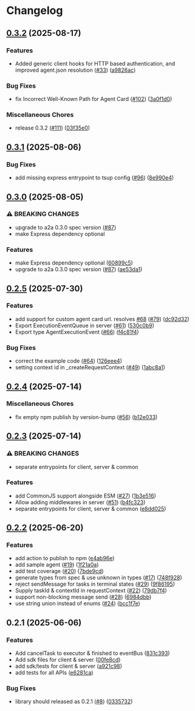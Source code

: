 # Changelog

## [0.3.2](https://github.com/a2aproject/a2a-js/compare/v0.3.1...v0.3.2) (2025-08-17)


### Features

* Added generic client hooks for HTTP based authentication, and improved agent.json resolution ([#33](https://github.com/a2aproject/a2a-js/issues/33)) ([a9826ac](https://github.com/a2aproject/a2a-js/commit/a9826acde3bb1f741153407e6179fd21f2e7a4bb))


### Bug Fixes

* fix Incorrect Well-Known Path for Agent Card ([#102](https://github.com/a2aproject/a2a-js/issues/102)) ([3a0f1d0](https://github.com/a2aproject/a2a-js/commit/3a0f1d07843b725c9beaf1078bc43418ff2871ed))


### Miscellaneous Chores

* release 0.3.2 ([#111](https://github.com/a2aproject/a2a-js/issues/111)) ([03f35e0](https://github.com/a2aproject/a2a-js/commit/03f35e0ed29d2b24df7eddb2a7fe21d0690f503e))

## [0.3.1](https://github.com/a2aproject/a2a-js/compare/v0.3.0...v0.3.1) (2025-08-06)


### Bug Fixes

* add missing express entrypoint to tsup config ([#96](https://github.com/a2aproject/a2a-js/issues/96)) ([8e990e4](https://github.com/a2aproject/a2a-js/commit/8e990e497927e3554699f8ebb005829b170d9bc3))

## [0.3.0](https://github.com/a2aproject/a2a-js/compare/v0.2.5...v0.3.0) (2025-08-05)


### ⚠ BREAKING CHANGES

* upgrade to a2a 0.3.0 spec version ([#87](https://github.com/a2aproject/a2a-js/issues/87))
* make Express dependency optional

### Features

* make Express dependency optional ([60899c5](https://github.com/a2aproject/a2a-js/commit/60899c51e2910570402d1207f6b50952bed8862f))
* upgrade to a2a 0.3.0 spec version ([#87](https://github.com/a2aproject/a2a-js/issues/87)) ([ae53da1](https://github.com/a2aproject/a2a-js/commit/ae53da1e36ff58912e01fefa854c5b3174edf7d8))

## [0.2.5](https://github.com/a2aproject/a2a-js/compare/v0.2.4...v0.2.5) (2025-07-30)


### Features

* add support for custom agent card url. resolves [#68](https://github.com/a2aproject/a2a-js/issues/68) ([#79](https://github.com/a2aproject/a2a-js/issues/79)) ([dc92d32](https://github.com/a2aproject/a2a-js/commit/dc92d321ac7c142ff5232cdca0db8a24b4d76da0))
* Export ExecutionEventQueue in server ([#61](https://github.com/a2aproject/a2a-js/issues/61)) ([530c0b9](https://github.com/a2aproject/a2a-js/commit/530c0b9f1fd50fafd991f640c119837860ae8c3f))
* Export type AgentExecutionEvent ([#66](https://github.com/a2aproject/a2a-js/issues/66)) ([f4c81f4](https://github.com/a2aproject/a2a-js/commit/f4c81f41866c24d83823b5db7d24b5fdb56b37b4))


### Bug Fixes

* correct the example code ([#64](https://github.com/a2aproject/a2a-js/issues/64)) ([126eee4](https://github.com/a2aproject/a2a-js/commit/126eee4e3b79e9475a5af5cbebb0e98b68f286fa))
* setting context id in _createRequestContext ([#49](https://github.com/a2aproject/a2a-js/issues/49)) ([1abc8a1](https://github.com/a2aproject/a2a-js/commit/1abc8a1f3590f78647d94c5a1e31444203e1131f))

## [0.2.4](https://github.com/a2aproject/a2a-js/compare/v0.2.3...v0.2.4) (2025-07-14)


### Miscellaneous Chores

* fix empty npm publish by version-bump ([#56](https://github.com/a2aproject/a2a-js/issues/56)) ([b12e033](https://github.com/a2aproject/a2a-js/commit/b12e033ed8ffc823672d68d749344247ee0914ee))

## [0.2.3](https://github.com/a2aproject/a2a-js/compare/v0.2.2...v0.2.3) (2025-07-14)


### ⚠ BREAKING CHANGES

* separate entrypoints for client, server & common

### Features

* add CommonJS support alongside ESM ([#27](https://github.com/a2aproject/a2a-js/issues/27)) ([1b3e516](https://github.com/a2aproject/a2a-js/commit/1b3e516e2ba6058eddd84943b07616cf5b74f5b0))
* Allow adding middlewares in server ([#51](https://github.com/a2aproject/a2a-js/issues/51)) ([b4fc323](https://github.com/a2aproject/a2a-js/commit/b4fc323c1f607622ee7841c95c1e401cf79df186))
* separate entrypoints for client, server & common ([e8dd025](https://github.com/a2aproject/a2a-js/commit/e8dd0250847c1e628a1c932f1ba4cc5c57064714))

## [0.2.2](https://github.com/google-a2a/a2a-js/compare/v0.2.1...v0.2.2) (2025-06-20)


### Features

* add action to publish to npm ([e4ab96e](https://github.com/google-a2a/a2a-js/commit/e4ab96ed4f875cc3079534637fbf88f9adad7f74))
* add sample agent ([#19](https://github.com/google-a2a/a2a-js/issues/19)) ([1f21a0a](https://github.com/google-a2a/a2a-js/commit/1f21a0a8662550547c1703d33e71f5cf7bd28d6b))
* add test coverage ([#20](https://github.com/google-a2a/a2a-js/issues/20)) ([7bde9cd](https://github.com/google-a2a/a2a-js/commit/7bde9cd839c015e270719d312df18ddc0c6f34b0))
* generate types from spec & use unknown in types ([#17](https://github.com/google-a2a/a2a-js/issues/17)) ([748f928](https://github.com/google-a2a/a2a-js/commit/748f9283a8e93d6104e29309f27d83fb2f9193e0))
* reject sendMessage for tasks in terminal states ([#29](https://github.com/google-a2a/a2a-js/issues/29)) ([9f86195](https://github.com/google-a2a/a2a-js/commit/9f86195d01fada7f041df0199cf93bcff2da8b80))
* Supply taskId & contextId in requestContext ([#22](https://github.com/google-a2a/a2a-js/issues/22)) ([79db7f4](https://github.com/google-a2a/a2a-js/commit/79db7f48cac482b176f2297ca374e1e937eda1d0))
* support non-blocking message send ([#28](https://github.com/google-a2a/a2a-js/issues/28)) ([6984dbb](https://github.com/google-a2a/a2a-js/commit/6984dbb3655a71bb540e6c14cb2f4792a4556fad))
* use string union instead of enums ([#24](https://github.com/google-a2a/a2a-js/issues/24)) ([bcc1f7e](https://github.com/google-a2a/a2a-js/commit/bcc1f7e0e14065163dacf3f60e74c7bb501f243e))

## 0.2.1 (2025-06-06)


### Features

* Add cancelTask to executor & finished to eventBus ([831c393](https://github.com/google-a2a/a2a-js/commit/831c3937ba59e0b4c2fdfd9577f506921929034a))
* Add sdk files for client & server ([00fe8cd](https://github.com/google-a2a/a2a-js/commit/00fe8cd33db4d5464a320dc2d16fd483b5a2fbbf))
* add sdk/tests for client & server ([a921c98](https://github.com/google-a2a/a2a-js/commit/a921c98946ba4e0636d9d6d320918e1fcb3ba5aa))
* add tests for all APIs ([e6281ca](https://github.com/google-a2a/a2a-js/commit/e6281caa131ebcc247cf750f597ead2ea28f2c3d))


### Bug Fixes

* library should released as 0.2.1 ([#8](https://github.com/google-a2a/a2a-js/issues/8)) ([0335732](https://github.com/google-a2a/a2a-js/commit/033573295e0ab8115d2fcd0c64a0bd5df1537b67))
